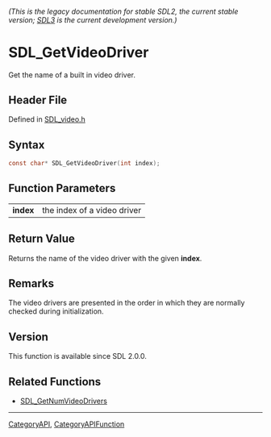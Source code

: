 ###### (This is the legacy documentation for stable SDL2, the current stable version; [SDL3](https://wiki.libsdl.org/SDL3/) is the current development version.)
# SDL_GetVideoDriver

Get the name of a built in video driver.

## Header File

Defined in [SDL_video.h](https://github.com/libsdl-org/SDL/blob/SDL2/include/SDL_video.h)

## Syntax

```c
const char* SDL_GetVideoDriver(int index);

```

## Function Parameters

|               |                             |
| ------------- | --------------------------- |
| **index**     | the index of a video driver |

## Return Value

Returns the name of the video driver with the given **index**.

## Remarks

The video drivers are presented in the order in which they are normally
checked during initialization.

## Version

This function is available since SDL 2.0.0.

## Related Functions

* [SDL_GetNumVideoDrivers](SDL_GetNumVideoDrivers)

----
[CategoryAPI](CategoryAPI), [CategoryAPIFunction](CategoryAPIFunction)


